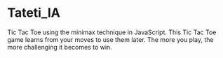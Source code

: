 # Tateti_IA
Tic Tac Toe using the minimax technique in JavaScript. This Tic Tac Toe game learns from your moves to use them later. The more you play, the more challenging it becomes to win.
